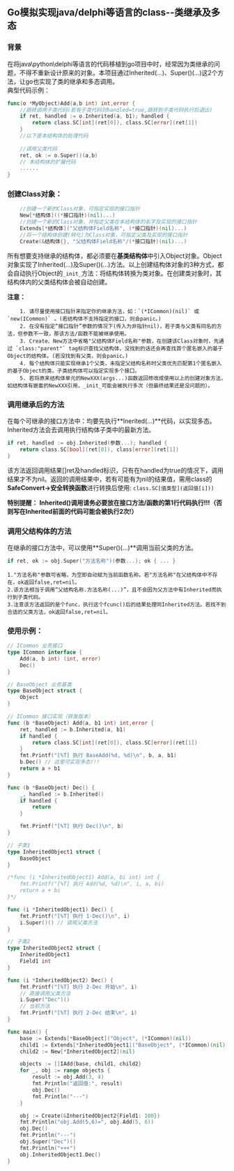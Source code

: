 ## Go模拟实现java/delphi等语言的class--类继承及多态

### 背景
​	在将java\python\delphi等语言的代码移植到go项目中时，经常因为类继承的问题，不得不重新设计原来的对象。
​	本项目通过Inherited(...)、Super()(...)这2个方法，让go也实现了类的继承和多态调用。
​	
典型代码示例：

```go
func(o *MyObject)Add(a,b int) int,error {
    //跳转调用子类代码(若有子类代码则handled=true,跳转到子类代码执行后退出)
    if ret, handled := o.Inherited(a, b1); handled {
        return class.SC[int](ret[0]), class.SC[error](ret[1])
	}
    //以下是本结构体的处理代码
    
    //调用父类代码
	ret, ok := o.Super()(a,b)
	// 本结构体的扩展代码
	......
}
```

### 创建Class对象：

```go
	//创建一个新的Class对象，可指定实现的接口指针
	New[*结构体]((*接口指针)(nil)...)
	//创建一个新的Class对象，并指定父类在本结构体的名字及实现的接口指针
	Extends[*结构体]("父结构体Field名称", (*接口指针)(nil)...)
	//将一个结构体创建(转化)为Class对象，可指定父类及实现的接口指针
	Create(&结构体{}, "父结构体Field名称"/(*接口指针)(nil)...)
```
​    所有想要支持继承的结构体，都必须要在**基类结构体**中引入Object对象。Object对象实现了Inherited(...)及Super()(...)方法。
​    以上创建结构体对象的3种方式，都会自动执行Object的`_init_`方法：将结构体转换为类对象。在创建类对象时，其结构体内的父类结构体会被自动创建。

**注意：**

```
	1. 请尽量使用接口指针来指定你的继承方法，如：`(*ICommon)(nil)` 或 `new(ICommon)` 。(若结构体不支持指定的接口，则会panic。)
    2. 在没有指定“接口指针”参数的情况下(传入为非指针nil)，若子类与父类有同名的方法，但参数不一致，那该方法/函数不能被继承使用。
    3. Create、New方法中省略"父结构体Field名称"参数，在创建该Class对象时，先通过 `class:"parent"` tag标识查找父结构体，没找到的话还会再查找首个匿名嵌入的基于Object的结构体。(若没找到有父类，则会panic。)
    4. 每个结构体只能实现继承1个父类，未指定父结构名称时父类优先匹配第1个匿名嵌入的基于Object的类。子类结构体可以指定实现多个接口。
    5. 若将原来结构体单元的NewXXX(args...)函数返回修改成使用以上的创建对象方法，如结构体有嵌套的NewXXX引用，_init_可能会被执行多次（但最终结果还是没问题的）。
```

### 调用继承后的方法

在每个可继承的接口方法中：均要先执行**Inerited(...)**代码，以实现多态。
Inherited方法会去调用执行结构体子类中的最新方法。

```go
if ret, handled := obj.Inherited(参数...); handled {
    return class.SC[bool](ret[0]), class[error](ret[1])
}
```
​	该方法返回调用结果[]ret及handled标识，只有在handled为true的情况下，调用结果才不为nil。
​	返回的调用结果中，若有可能有为nil的结果值，需用class的**SafeConvert->安全转换函数**进行转换后使用: `class.SC[值类型](返回值[i]))`

**特别提醒：**
	**Inherited()调用请务必要放在接口方法/函数的第1行代码执行!!!（否则写在Inherited前面的代码可能会被执行2次!）**

### 调用父结构体的方法

在继承的接口方法中，可以使用**Super()(...)**调用当前父类的方法。

```go
if ret, ok := obj.Super("方法名称")(参数...); ok { ... }
```
	1."方法名称"参数可省略，为空即自动赋为当前函数名称。若"方法名称"在父结构体中不存在，ok返回false,ret=nil。
	2.该方法相当于调用“父结构名称.方法名称(...)”，且不会因为父方法中有Inherited而执行到子类代码。
	3.注意该方法返回的是个func，执行这个fcunc()后的结果处理同Inherited方法。若找不到合适的父类方法，ok返回false,ret=nil。

### 使用示例：

```go
// ICommon 业务接口
type ICommon interface {
    Add(a, b int) (int, error)
	Dec()
}

// BaseObject 业务基类
type BaseObject struct {
	Object
}

// ICommon 接口实现（转发版本）
func (b *BaseObject) Add(a, b1 int) int,error {
	ret, handled := b.Inherited(a, b1)
	if handled {
        return class.SC[int](ret[0]), class.SC[error](ret[1])
	}
	fmt.Printf("[%T] 执行 BaseAdd(%d, %d)\n", b, a, b1)
	b.Dec() // 这里可实现多态!!!
	return a + b1
}

func (b *BaseObject) Dec() {
	_, handled := b.Inherited()
	if handled {
		return
	}

	fmt.Printf("[%T] 执行 Dec()\n", b)
}

// 子类1
type InheritedObject1 struct {
	BaseObject
}

/*func (i *InheritedObject1) Add(a, bi int) int {
	fmt.Printf("[%T] 执行 Add(%d, %d)\n", i, a, bi)
	return a + bi
}*/

func (i *InheritedObject1) Dec() {
	fmt.Printf("[%T] 执行 1-Dec()\n", i)
    i.Super()() // 调用父类方法
}

// 子类2
type InheritedObject2 struct {
	InheritedObject1
    Field1 int
}

func (i *InheritedObject2) Dec() {
	fmt.Printf("[%T] 执行 2-Dec 开始\n", i)
	// 直接调用父类方法
    i.Super("Dec")()
	// 当前方法
	fmt.Printf("[%T] 执行 2-Dec 结束\n", i)
}

func main() {
	base := Extends[*BaseObject]("Object", (*ICommon)(nil))
	child1 := Extends[*InheritedObject1]("BaseObject", (*ICommon)(nil))
	child2 := New[*InheritedObject2](nil)

	objects := []IAdd{base, child1, child2}
	for _, obj := range objects {
		result := obj.Add(3, 4)
		fmt.Println("返回值:", result)
		obj.Dec()
		fmt.Println("---")
	}

    obj := Create(&InheritedObject2{Field1: 100})
	fmt.Println("obj.Add(5,6)=", obj.Add(5, 6))
	obj.Dec()
	fmt.Println("---")
	obj.Super("Dec")()
	fmt.Println("+++")
	obj.InheritedObject1.Dec()
}
```